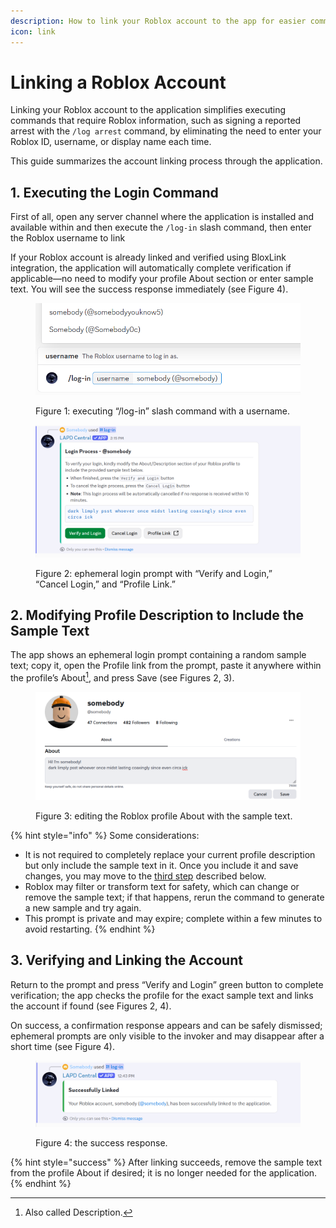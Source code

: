 ```yaml
---
description: How to link your Roblox account to the app for easier command execution.
icon: link
---
```


# Linking a Roblox Account

Linking your Roblox account to the application simplifies executing commands that require Roblox information, such as signing a reported arrest with the `/log arrest` command, by eliminating the need to enter your Roblox ID, username, or display name each time.

This guide summarizes the account linking process through the application.

## 1. Executing the Login Command

First of all, open any server channel where the application is installed and available within and then execute the `/log-in` slash command, then enter the Roblox username to link

If your Roblox account is already linked and verified using BloxLink integration, the application will automatically complete verification if applicable—no need to modify your profile About section or enter sample text. You will see the success response immediately (see Figure 4).

<figure><picture><source srcset="../../.gitbook/assets/login-cmd-execution-dark.png" media="(prefers-color-scheme: dark)"><img src="../../.gitbook/assets/login-cmd-execution-light.png" alt="Typing in and executing the &#x27;log-in&#x27; slash command." width="563"></picture><figcaption><p>Figure 1: executing “/log-in” slash command with a username.</p></figcaption></figure>

<figure><picture><source srcset="../../.gitbook/assets/login-cmd-manual-prompt-dark.png" media="(prefers-color-scheme: dark)"><img src="../../.gitbook/assets/login-cmd-manual-prompt-light.png" alt="Login prompt" width="563"></picture><figcaption><p>Figure 2: ephemeral login prompt with “Verify and Login,” “Cancel Login,” and “Profile Link.”</p></figcaption></figure>

## 2. Modifying Profile Description to Include the Sample Text

The app shows an ephemeral login prompt containing a random sample text; copy it, open the Profile link from the prompt, paste it anywhere within the profile’s About[^1], and press Save (see Figures 2, 3).

<figure><picture><source srcset="../../.gitbook/assets/login-cmd-profile-desc-editing-dark.png" media="(prefers-color-scheme: dark)"><img src="../../.gitbook/assets/login-cmd-profile-desc-editing-light.png" alt="" width="563"></picture><figcaption><p>Figure 3: editing the Roblox profile About with the sample text.</p></figcaption></figure>

{% hint style="info" %}
Some considerations:

* It is not required to completely replace your current profile description but only include the sample text in it. Once you include it and save changes, you may move to the [third step](linking-a-roblox-account.md#id-3.-verifying-and-linking-the-account) described below.
* Roblox may filter or transform text for safety, which can change or remove the sample text; if that happens, rerun the command to generate a new sample and try again.
* This prompt is private and may expire; complete within a few minutes to avoid restarting.
{% endhint %}

## 3. Verifying and Linking the Account

Return to the prompt and press “Verify and Login” green button to complete verification; the app checks the profile for the exact sample text and links the account if found (see Figures 2, 4).

On success, a confirmation response appears and can be safely dismissed; ephemeral prompts are only visible to the invoker and may disappear after a short time (see Figure 4).

<figure><picture><source srcset="../../.gitbook/assets/login-cmd-success-dark.png" media="(prefers-color-scheme: dark)"><img src="../../.gitbook/assets/login-cmd-success-light.png" alt=""></picture><figcaption><p>Figure 4: the success response.</p></figcaption></figure>

{% hint style="success" %}
After linking succeeds, remove the sample text from the profile About if desired; it is no longer needed for the application.
{% endhint %}

[^1]: Also called Description.
